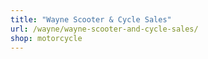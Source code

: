 ```yaml
---
title: "Wayne Scooter & Cycle Sales"
url: /wayne/wayne-scooter-and-cycle-sales/
shop: motorcycle
---
```

